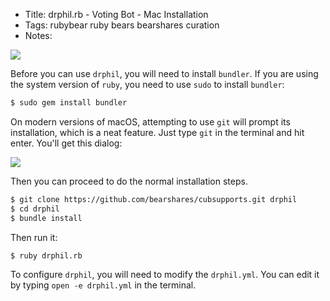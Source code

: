 * Title: drphil.rb - Voting Bot - Mac Installation
* Tags: rubybear ruby bears bearshares curation
* Notes: 

<div class="pull-right">
  <img src="http://i.imgur.com/4iFmRDn.png" />
</div>

Before you can use `drphil`, you will need to install `bundler`.  If you are using the system version of `ruby`, you need to use `sudo` to install `bundler`:

```bash
$ sudo gem install bundler
```

On modern versions of macOS, attempting to use `git` will prompt its installation, which is a neat feature.  Just type `git` in the terminal and hit enter.  You'll get this dialog:

<img src="https://cl.ly/2F1K0L2U1l1w/download/Image%202017-04-21%20at%2010.06.43%20AM.png" />

Then you can proceed to do the normal installation steps.

```bash
$ git clone https://github.com/bearshares/cubsupports.git drphil
$ cd drphil
$ bundle install
```

Then run it:

```bash
$ ruby drphil.rb
```

To configure `drphil`, you will need to modify the `drphil.yml`.  You can edit it by typing `open -e drphil.yml` in the terminal.
